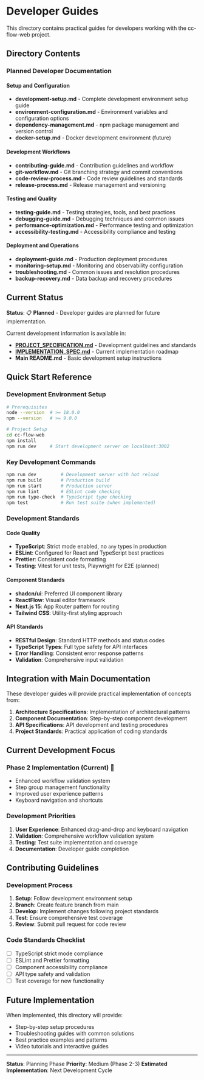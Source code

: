 # Developer Guides

This directory contains practical guides for developers working with the cc-flow-web project.

## Directory Contents

### Planned Developer Documentation

#### Setup and Configuration
- **development-setup.md** - Complete development environment setup guide
- **environment-configuration.md** - Environment variables and configuration options
- **dependency-management.md** - npm package management and version control
- **docker-setup.md** - Docker development environment (future)

#### Development Workflows
- **contributing-guide.md** - Contribution guidelines and workflow
- **git-workflow.md** - Git branching strategy and commit conventions
- **code-review-process.md** - Code review guidelines and standards
- **release-process.md** - Release management and versioning

#### Testing and Quality
- **testing-guide.md** - Testing strategies, tools, and best practices
- **debugging-guide.md** - Debugging techniques and common issues
- **performance-optimization.md** - Performance testing and optimization
- **accessibility-testing.md** - Accessibility compliance and testing

#### Deployment and Operations
- **deployment-guide.md** - Production deployment procedures
- **monitoring-setup.md** - Monitoring and observability configuration
- **troubleshooting.md** - Common issues and resolution procedures
- **backup-recovery.md** - Data backup and recovery procedures

## Current Status

**Status**: 📋 **Planned** - Developer guides are planned for future implementation.

Current development information is available in:
- **[PROJECT_SPECIFICATION.md](../PROJECT_SPECIFICATION.md)** - Development guidelines and standards
- **[IMPLEMENTATION_SPEC.md](../IMPLEMENTATION_SPEC.md)** - Current implementation roadmap
- **Main README.md** - Basic development setup instructions

## Quick Start Reference

### Development Environment Setup
```bash
# Prerequisites
node --version  # >= 18.0.0
npm --version   # >= 9.0.0

# Project Setup
cd cc-flow-web
npm install
npm run dev     # Start development server on localhost:3002
```

### Key Development Commands
```bash
npm run dev         # Development server with hot reload
npm run build       # Production build
npm run start       # Production server
npm run lint        # ESLint code checking
npm run type-check  # TypeScript type checking
npm test            # Run test suite (when implemented)
```

### Development Standards

#### Code Quality
- **TypeScript**: Strict mode enabled, no `any` types in production
- **ESLint**: Configured for React and TypeScript best practices
- **Prettier**: Consistent code formatting
- **Testing**: Vitest for unit tests, Playwright for E2E (planned)

#### Component Standards
- **shadcn/ui**: Preferred UI component library
- **ReactFlow**: Visual editor framework
- **Next.js 15**: App Router pattern for routing
- **Tailwind CSS**: Utility-first styling approach

#### API Standards
- **RESTful Design**: Standard HTTP methods and status codes
- **TypeScript Types**: Full type safety for API interfaces
- **Error Handling**: Consistent error response patterns
- **Validation**: Comprehensive input validation

## Integration with Main Documentation

These developer guides will provide practical implementation of concepts from:

1. **Architecture Specifications**: Implementation of architectural patterns
2. **Component Documentation**: Step-by-step component development
3. **API Specifications**: API development and testing procedures
4. **Project Standards**: Practical application of coding standards

## Current Development Focus

### Phase 2 Implementation (Current) 🚧
- Enhanced workflow validation system
- Step group management functionality
- Improved user experience patterns
- Keyboard navigation and shortcuts

### Development Priorities
1. **User Experience**: Enhanced drag-and-drop and keyboard navigation
2. **Validation**: Comprehensive workflow validation system
3. **Testing**: Test suite implementation and coverage
4. **Documentation**: Developer guide completion

## Contributing Guidelines

### Development Process
1. **Setup**: Follow development environment setup
2. **Branch**: Create feature branch from main
3. **Develop**: Implement changes following project standards
4. **Test**: Ensure comprehensive test coverage
5. **Review**: Submit pull request for code review

### Code Standards Checklist
- [ ] TypeScript strict mode compliance
- [ ] ESLint and Prettier formatting
- [ ] Component accessibility compliance
- [ ] API type safety and validation
- [ ] Test coverage for new functionality

## Future Implementation

When implemented, this directory will provide:
- Step-by-step setup procedures
- Troubleshooting guides with common solutions
- Best practice examples and patterns
- Video tutorials and interactive guides

---

**Status**: Planning Phase
**Priority**: Medium (Phase 2-3)
**Estimated Implementation**: Next Development Cycle